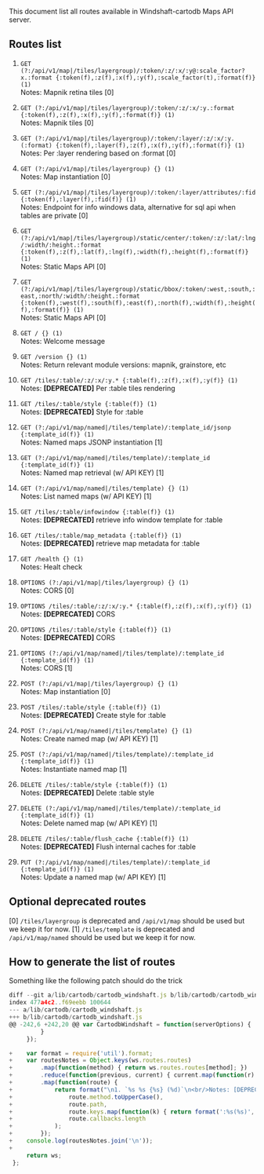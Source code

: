 This document list all routes available in Windshaft-cartodb Maps API server.

## Routes list

1. `GET (?:/api/v1/map|/tiles/layergroup)/:token/:z/:x/:y@:scale_factor?x.:format {:token(f),:z(f),:x(f),:y(f),:scale_factor(t),:format(f)} (1)`
<br/>Notes: Mapnik retina tiles [0]

1. `GET (?:/api/v1/map|/tiles/layergroup)/:token/:z/:x/:y.:format {:token(f),:z(f),:x(f),:y(f),:format(f)} (1)`
<br/>Notes: Mapnik tiles [0]

1. `GET (?:/api/v1/map|/tiles/layergroup)/:token/:layer/:z/:x/:y.(:format) {:token(f),:layer(f),:z(f),:x(f),:y(f),:format(f)} (1)`
<br/>Notes: Per :layer rendering based on :format [0]

1. `GET (?:/api/v1/map|/tiles/layergroup) {} (1)`
<br/>Notes: Map instantiation [0]

1. `GET (?:/api/v1/map|/tiles/layergroup)/:token/:layer/attributes/:fid {:token(f),:layer(f),:fid(f)} (1)`
<br/>Notes: Endpoint for info windows data, alternative for sql api when tables are private [0]

1. `GET (?:/api/v1/map|/tiles/layergroup)/static/center/:token/:z/:lat/:lng/:width/:height.:format {:token(f),:z(f),:lat(f),:lng(f),:width(f),:height(f),:format(f)} (1)`
<br/>Notes: Static Maps API [0]

1. `GET (?:/api/v1/map|/tiles/layergroup)/static/bbox/:token/:west,:south,:east,:north/:width/:height.:format {:token(f),:west(f),:south(f),:east(f),:north(f),:width(f),:height(f),:format(f)} (1)`
<br/>Notes: Static Maps API [0]

1. `GET / {} (1)`
<br/>Notes: Welcome message

1. `GET /version {} (1)`
<br/>Notes: Return relevant module versions: mapnik, grainstore, etc

1. `GET /tiles/:table/:z/:x/:y.* {:table(f),:z(f),:x(f),:y(f)} (1)`
<br/>Notes: **[DEPRECATED]** Per :table tiles rendering

1. `GET /tiles/:table/style {:table(f)} (1)`
<br/>Notes: **[DEPRECATED]** Style for :table

1. `GET (?:/api/v1/map/named|/tiles/template)/:template_id/jsonp {:template_id(f)} (1)`
<br/>Notes: Named maps JSONP instantiation [1]

1. `GET (?:/api/v1/map/named|/tiles/template)/:template_id {:template_id(f)} (1)`
<br/>Notes: Named map retrieval (w/ API KEY) [1]

1. `GET (?:/api/v1/map/named|/tiles/template) {} (1)`
<br/>Notes: List named maps (w/ API KEY) [1]

1. `GET /tiles/:table/infowindow {:table(f)} (1)`
<br/>Notes: **[DEPRECATED]** retrieve info window template for :table

1. `GET /tiles/:table/map_metadata {:table(f)} (1)`
<br/>Notes: **[DEPRECATED]** retrieve map metadata for :table

1. `GET /health {} (1)`
<br/>Notes: Healt check

1. `OPTIONS (?:/api/v1/map|/tiles/layergroup) {} (1)`
<br/>Notes: CORS [0]

1. `OPTIONS /tiles/:table/:z/:x/:y.* {:table(f),:z(f),:x(f),:y(f)} (1)`
<br/>Notes: **[DEPRECATED]** CORS

1. `OPTIONS /tiles/:table/style {:table(f)} (1)`
<br/>Notes: **[DEPRECATED]** CORS

1. `OPTIONS (?:/api/v1/map/named|/tiles/template)/:template_id {:template_id(f)} (1)`
<br/>Notes: CORS [1]

1. `POST (?:/api/v1/map|/tiles/layergroup) {} (1)`
<br/>Notes: Map instantiation [0]

1. `POST /tiles/:table/style {:table(f)} (1)`
<br/>Notes: **[DEPRECATED]** Create style for :table

1. `POST (?:/api/v1/map/named|/tiles/template) {} (1)`
<br/>Notes: Create named map (w/ API KEY) [1]

1. `POST (?:/api/v1/map/named|/tiles/template)/:template_id {:template_id(f)} (1)`
<br/>Notes: Instantiate named map [1]

1. `DELETE /tiles/:table/style {:table(f)} (1)`
<br/>Notes: **[DEPRECATED]** Delete :table style

1. `DELETE (?:/api/v1/map/named|/tiles/template)/:template_id {:template_id(f)} (1)`
<br/>Notes: Delete named map (w/ API KEY) [1]

1. `DELETE /tiles/:table/flush_cache {:table(f)} (1)`
<br/>Notes: **[DEPRECATED]** Flush internal caches for :table

1. `PUT (?:/api/v1/map/named|/tiles/template)/:template_id {:template_id(f)} (1)`
<br/>Notes: Update a named map (w/ API KEY) [1]

## Optional deprecated routes

[0] `/tiles/layergroup` is deprecated and `/api/v1/map` should be used but we keep it for now.
[1] `/tiles/template` is deprecated and `/api/v1/map/named` should be used but we keep it for now.

## How to generate the list of routes

Something like the following patch should do the trick

```javascript
diff --git a/lib/cartodb/cartodb_windshaft.js b/lib/cartodb/cartodb_windshaft.js
index 477a4c2..f69eebb 100644
--- a/lib/cartodb/cartodb_windshaft.js
+++ b/lib/cartodb/cartodb_windshaft.js
@@ -242,6 +242,20 @@ var CartodbWindshaft = function(serverOptions) {
         }
     });

+    var format = require('util').format;
+    var routesNotes = Object.keys(ws.routes.routes)
+        .map(function(method) { return ws.routes.routes[method]; })
+        .reduce(function(previous, current) { current.map(function(r) { previous.push(r) }); return previous;}, [])
+        .map(function(route) {
+            return format("\n1. `%s %s {%s} (%d)`\n<br/>Notes: [DEPRECATED]? ",
+                route.method.toUpperCase(),
+                route.path,
+                route.keys.map(function(k) { return format(':%s(%s)', k.name, k.optional ? 't' : 'f'); } ).join(','),
+                route.callbacks.length
+            );
+        });
+    console.log(routesNotes.join('\n'));
+
     return ws;
 };


```